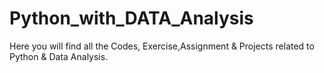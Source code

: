 # Python_with_DATA_Analysis


Here you will find all the Codes, Exercise,Assignment & Projects related to Python & Data Analysis.
